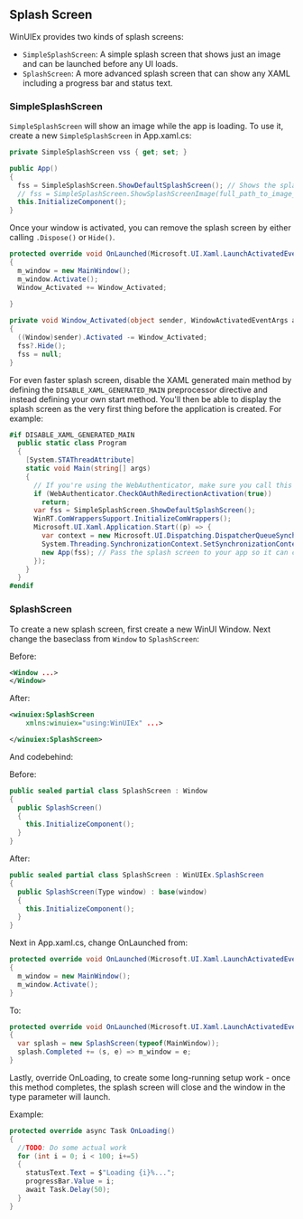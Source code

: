 ## Splash Screen

WinUIEx provides two kinds of splash screens:
 - `SimpleSplashScreen`: A simple splash screen that shows just an image and can be launched before any UI loads.
 - `SplashScreen`: A more advanced splash screen that can show any XAML including a progress bar and status text.


### SimpleSplashScreen

`SimpleSplashScreen` will show an image while the app is loading. To use it, create a new `SimpleSplashScreen` in App.xaml.cs:

```cs
private SimpleSplashScreen vss { get; set; }

public App()
{
  fss = SimpleSplashScreen.ShowDefaultSplashScreen(); // Shows the splash screen you already defined in your app manifest. For unpackaged apps use .ShowSplashScreenImage(imagepath):
  // fss = SimpleSplashScreen.ShowSplashScreenImage(full_path_to_image_); // Shows a custom splash screen image. Must be a full-path (no relative paths)
  this.InitializeComponent();
}
```

Once your window is activated, you can remove the splash screen by either calling `.Dispose()` or `Hide()`.

```cs
protected override void OnLaunched(Microsoft.UI.Xaml.LaunchActivatedEventArgs args)
{
  m_window = new MainWindow();
  m_window.Activate();
  Window_Activated += Window_Activated;
  
}

private void Window_Activated(object sender, WindowActivatedEventArgs args)
{
  ((Window)sender).Activated -= Window_Activated;
  fss?.Hide();
  fss = null;
}
```

For even faster splash screen, disable the XAML generated main method by defining the `DISABLE_XAML_GENERATED_MAIN` preprocessor directive
and instead defining your own start method. You'll then be able to display the splash screen as the very first thing before the application is created. For example:

```cs
#if DISABLE_XAML_GENERATED_MAIN
  public static class Program
  {
    [System.STAThreadAttribute]
    static void Main(string[] args)
    {
      // If you're using the WebAuthenticator, make sure you call this method first before the splashscreen shows
      if (WebAuthenticator.CheckOAuthRedirectionActivation(true))
        return;
      var fss = SimpleSplashScreen.ShowDefaultSplashScreen();
      WinRT.ComWrappersSupport.InitializeComWrappers();
      Microsoft.UI.Xaml.Application.Start((p) => {
        var context = new Microsoft.UI.Dispatching.DispatcherQueueSynchronizationContext(Microsoft.UI.Dispatching.DispatcherQueue.GetForCurrentThread());
        System.Threading.SynchronizationContext.SetSynchronizationContext(context);
        new App(fss); // Pass the splash screen to your app so it can close it on activation
      });
    }
  }
#endif
```

### SplashScreen

To create a new splash screen, first create a new WinUI Window.
Next change the baseclass from `Window` to `SplashScreen`:

Before:
```xml
<Window ...>
</Window>
```
After:
```xml
<winuiex:SplashScreen
    xmlns:winuiex="using:WinUIEx" ...>

</winuiex:SplashScreen>
```
And codebehind:

Before:
```cs
public sealed partial class SplashScreen : Window
{
  public SplashScreen()
  {
    this.InitializeComponent();
  }
}
```
After:
```cs
public sealed partial class SplashScreen : WinUIEx.SplashScreen
{
  public SplashScreen(Type window) : base(window)
  {
    this.InitializeComponent();
  }
}
```

Next in App.xaml.cs, change OnLaunched from:
```cs
protected override void OnLaunched(Microsoft.UI.Xaml.LaunchActivatedEventArgs args)
{
  m_window = new MainWindow();
  m_window.Activate();
}
```
To:
```cs
protected override void OnLaunched(Microsoft.UI.Xaml.LaunchActivatedEventArgs args)
{
  var splash = new SplashScreen(typeof(MainWindow));
  splash.Completed += (s, e) => m_window = e;
}
```

Lastly, override OnLoading, to create some long-running setup work - once this method completes, the splash screen will close and the window in the type parameter will launch.

Example:
```cs
protected override async Task OnLoading()
{
  //TODO: Do some actual work
  for (int i = 0; i < 100; i+=5)
  {
    statusText.Text = $"Loading {i}%...";
    progressBar.Value = i;
    await Task.Delay(50);
  }
}
```